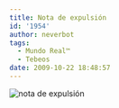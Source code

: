 ```yaml
---
title: Nota de expulsión
id: '1954'
author: neverbot
tags:
  - Mundo Real™
  - Tebeos
date: 2009-10-22 18:48:57
---
```


![nota de expulsión](./nota-de-expulsion.jpg "nota de expulsión")
